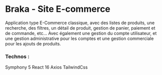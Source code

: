 # Braka - Site E-commerce

Application type E-Commerce classique, avec des listes de 
produits, une recherche, des filtres, un détail de produit, gestion de panier, 
paiement et de commande, etc… Avec également une gestion du compte 
utilisateur, et une gestion administrative pour les comptes et une gestion 
commerciale pour les ajouts de produits.

### Technos :

Symphony 5
React 16
Axios
TailwindCss




